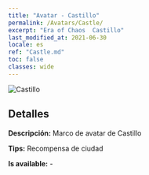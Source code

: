 ```yaml
---
title: "Avatar - Castillo"
permalink: /Avatars/Castle/
excerpt: "Era of Chaos  Castillo"
last_modified_at: 2021-06-30
locale: es
ref: "Castle.md"
toc: false
classes: wide
---
```

 ![Castillo](/images/a/avatarFrame_11.png)

## Detalles

 **Descripción:** Marco de avatar de Castillo 

 **Tips:** Recompensa de ciudad 

 **Is available:**  - 

